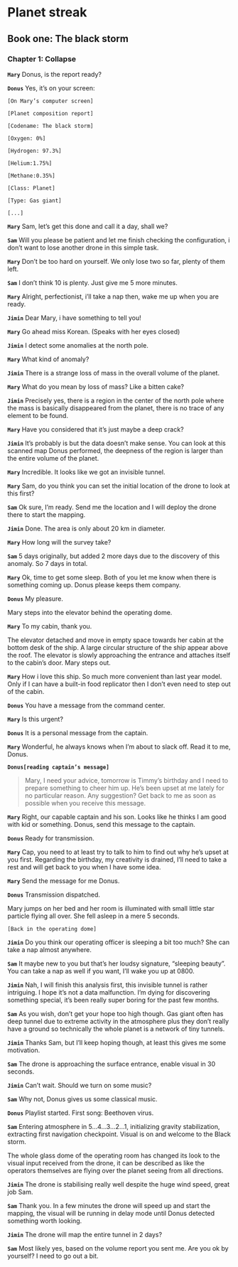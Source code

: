# Planet streak
## Book one: The black storm
### Chapter 1: Collapse

**`Mary`** Donus, is the report ready?

**`Donus`** Yes, it’s on your screen:  

    [On Mary’s computer screen]

    [Planet composition report]
    
    [Codename: The black storm]
    
    [Oxygen: 0%]
    
    [Hydrogen: 97.3%]
    
    [Helium:1.75%]
    
    [Methane:0.35%]
    
    [Class: Planet]
    
    [Type: Gas giant]

    [...]

**`Mary`** Sam, let’s get this done and call it a day, shall we?

**`Sam`** Will you please be patient and let me finish checking the configuration, i don’t want to lose another drone in this simple task.

**`Mary`** Don’t be too hard on yourself. We only lose two so far, plenty of them left.

**`Sam`** I don’t think 10 is plenty. Just give me 5 more minutes.

**`Mary`** Alright, perfectionist, i’ll take a nap then, wake me up when you are ready.

**`Jimin`** Dear Mary, i have something to tell you!  

**`Mary`** Go ahead miss Korean. (Speaks with her eyes closed)

**`Jimin`** I detect some anomalies at the north pole.

**`Mary`** What kind of anomaly?

**`Jimin`** There is a strange loss of mass in the overall volume of the planet.

**`Mary`** What do you mean by loss of mass? Like a bitten cake?

**`Jimin`** Precisely yes, there is a region in the center of the north pole where the mass is basically disappeared from the planet, there is no trace of any element to be found.

**`Mary`** Have you considered that it’s just maybe a deep crack?

**`Jimin`** It’s probably is but the data doesn’t make sense. You can look at this scanned map Donus performed, the deepness of the region is larger than the entire volume of the planet.

**`Mary`** Incredible. It looks like we got an invisible tunnel.

**`Mary`** Sam, do you think you can set the initial location of the drone to look at this first?

**`Sam`** Ok sure, I’m ready. Send me the location and I will deploy the drone there to start the mapping.

**`Jimin`** Done. The area is only about 20 km in diameter.

**`Mary`** How long will the survey take?

**`Sam`** 5 days originally, but added 2 more days due to the discovery of this anomaly. So 7 days in total.

**`Mary`** Ok, time to get some sleep. Both of you let me know when there is something coming up. Donus please keeps them company.

**`Donus`** My pleasure.

Mary steps into the elevator behind the operating dome.

**`Mary`** To my cabin, thank you.

The elevator detached and move in empty space towards her cabin at the bottom desk of the ship. A large circular structure of the ship appear above the roof. The elevator is slowly approaching the entrance and attaches itself to the cabin’s door. Mary steps out.

**`Mary`** How i love this ship. So much more convenient than last year model. Only if I can have a built-in food replicator then I don’t even need to step out of the cabin.

**`Donus`** You have a message from the command center.

**`Mary`** Is this urgent?

**`Donus`** It is a personal message from the captain.

**`Mary`** Wonderful, he always knows when I’m about to slack off. Read it to me, Donus.

**`Donus[reading captain’s message]`** 

> Mary, I need your advice, tomorrow is Timmy’s birthday and I need to
> prepare something to cheer him up. He’s been upset at me lately for no
> particular reason. Any suggestion? Get back to me as soon as possible
> when you receive this message.

**`Mary`** Right, our capable captain and his son. Looks like he thinks I am good with kid or something. Donus, send this message to the captain.

**`Donus`** Ready for transmission.

**`Mary`** Cap, you need to at least try to talk to him to find out why he’s upset at you first. Regarding the birthday, my creativity is drained, I’ll need to take a rest and will get back to you when I have some idea.

**`Mary`** Send the message for me Donus.

**`Donus`** Transmission dispatched.

Mary jumps on her bed and her room is illuminated with small little star particle flying all over. She fell asleep in a mere 5 seconds.

    [Back in the operating dome]

**`Jimin`** Do you think our operating officer is sleeping a bit too much? She can take a nap almost anywhere.

**`Sam`** It maybe new to you but that’s her loudsy signature, “sleeping beauty”. You can take a nap as well if you want, I’ll wake you up at 0800.

**`Jimin`** Nah, I will finish this analysis first, this invisible tunnel is rather intriguing. I hope it’s not a data malfunction. I’m dying for discovering something special, it’s been really super boring for the past few months.

**`Sam`** As you wish, don’t get your hope too high though. Gas giant often has deep tunnel due to extreme activity in the atmosphere plus they don’t really have a ground so technically the whole planet is a network of tiny tunnels.

**`Jimin`** Thanks Sam, but I’ll keep hoping though, at least this gives me some motivation.

**`Sam`** The drone is approaching the surface entrance, enable visual in 30 seconds.

**`Jimin`** Can’t wait. Should we turn on some music?

**`Sam`** Why not, Donus gives us some classical music.

**`Donus`** Playlist started. First song: Beethoven virus.

**`Sam`** Entering atmosphere in 5...4...3...2...1, initializing gravity stabilization, extracting first navigation checkpoint. Visual is on and welcome to the Black storm.

The whole glass dome of the operating room has changed its look to the visual input received from the drone, it can be described as like the operators themselves are flying over the planet seeing from all directions.

**`Jimin`** The drone is stabilising really well despite the huge wind speed, great job Sam.

**`Sam`** Thank you. In a few minutes the drone will speed up and start the mapping, the visual will be running in delay mode until Donus detected something worth looking.

**`Jimin`** The drone will map the entire tunnel in 2 days?

**`Sam`** Most likely yes, based on the volume report you sent me. Are you ok by yourself? I need to go out a bit.
